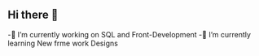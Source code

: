 ## Hi there 👋

<!--
**vooturiavinash/vooturiavinash** is a ✨ _special_ ✨ repository because its `README.md` (this file) appears on your GitHub profile.

Here are some ideas to get you started:
-->

-🔭 I’m currently working on SQL and Front-Development 
-🌱 I’m currently learning New frme work Designs

 

